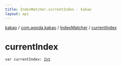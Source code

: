```yaml
---
title: IndexMatcher.currentIndex - kakao
layout: api
---
```


<div class='api-docs-breadcrumbs'><a href="../../index.html">kakao</a> / <a href="../index.html">com.agoda.kakao</a> / <a href="index.html">IndexMatcher</a> / <a href=".">currentIndex</a></div>

# currentIndex

<div class="signature"><code><span class="keyword">var </span><span class="identifier">currentIndex</span><span class="symbol">: </span><a href="https://kotlinlang.org/api/latest/jvm/stdlib/kotlin/-int/index.html"><span class="identifier">Int</span></a></code></div>
